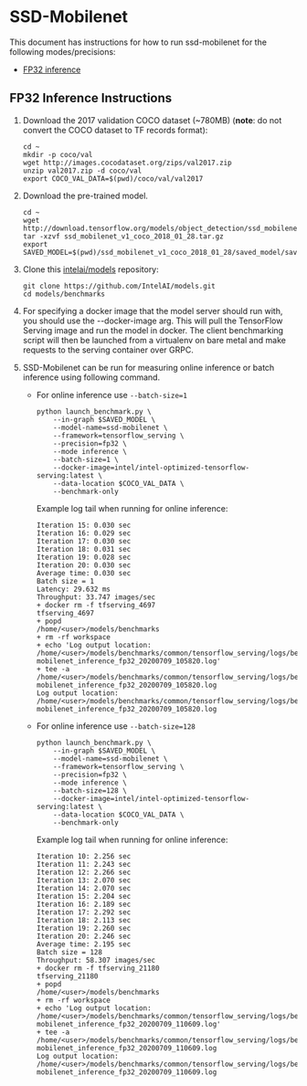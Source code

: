 # SSD-Mobilenet

This document has instructions for how to run ssd-mobilenet for the
following modes/precisions:
* [FP32 inference](#fp32-inference-instructions)

## FP32 Inference Instructions
1. Download the 2017 validation COCO dataset (~780MB) (**note**: do not convert the COCO dataset to TF records format):
   
   ```
   cd ~
   mkdir -p coco/val
   wget http://images.cocodataset.org/zips/val2017.zip
   unzip val2017.zip -d coco/val
   export COCO_VAL_DATA=$(pwd)/coco/val/val2017
   ```
2. Download the pre-trained model.
    ```
    cd ~
    wget http://download.tensorflow.org/models/object_detection/ssd_mobilenet_v1_coco_2018_01_28.tar.gz
    tar -xzvf ssd_mobilenet_v1_coco_2018_01_28.tar.gz
    export SAVED_MODEL=$(pwd)/ssd_mobilenet_v1_coco_2018_01_28/saved_model/saved_model.pb
    ```
3. Clone this [intelai/models](https://github.com/IntelAI/models)
repository:
    ```
    git clone https://github.com/IntelAI/models.git
    cd models/benchmarks
    ```
4. For specifying a docker image that the model server should run with, you should use the --docker-image arg. This will pull the TensorFlow Serving image and run the model in docker. The client benchmarking script will then be launched from a virtualenv on bare metal and make requests to the serving container over GRPC.

5. SSD-Mobilenet can be run for measuring online inference or batch inference using following command.
    * For online inference use `--batch-size=1` 
        ```
        python launch_benchmark.py \
            --in-graph $SAVED_MODEL \
            --model-name=ssd-mobilenet \
            --framework=tensorflow_serving \
            --precision=fp32 \
            --mode inference \
            --batch-size=1 \
            --docker-image=intel/intel-optimized-tensorflow-serving:latest \
            --data-location $COCO_VAL_DATA \
            --benchmark-only
        ```
        Example log tail when running for online inference:
        ```
        Iteration 15: 0.030 sec
        Iteration 16: 0.029 sec
        Iteration 17: 0.030 sec
        Iteration 18: 0.031 sec
        Iteration 19: 0.028 sec
        Iteration 20: 0.030 sec
        Average time: 0.030 sec
        Batch size = 1
        Latency: 29.632 ms
        Throughput: 33.747 images/sec
        + docker rm -f tfserving_4697
        tfserving_4697
        + popd
        /home/<user>/models/benchmarks
        + rm -rf workspace
        + echo 'Log output location: /home/<user>/models/benchmarks/common/tensorflow_serving/logs/benchmark_ssd-mobilenet_inference_fp32_20200709_105820.log'
        + tee -a /home/<user>/models/benchmarks/common/tensorflow_serving/logs/benchmark_ssd-mobilenet_inference_fp32_20200709_105820.log
        Log output location: /home/<user>/models/benchmarks/common/tensorflow_serving/logs/benchmark_ssd-mobilenet_inference_fp32_20200709_105820.log
        ```

    * For online inference use `--batch-size=128`
        ```
        python launch_benchmark.py \
            --in-graph $SAVED_MODEL \
            --model-name=ssd-mobilenet \
            --framework=tensorflow_serving \
            --precision=fp32 \
            --mode inference \
            --batch-size=128 \
            --docker-image=intel/intel-optimized-tensorflow-serving:latest \
            --data-location $COCO_VAL_DATA \
            --benchmark-only
        ```
        Example log tail when running for online inference:
        ```
        Iteration 10: 2.256 sec
        Iteration 11: 2.243 sec
        Iteration 12: 2.266 sec
        Iteration 13: 2.070 sec
        Iteration 14: 2.070 sec
        Iteration 15: 2.204 sec
        Iteration 16: 2.189 sec
        Iteration 17: 2.292 sec
        Iteration 18: 2.113 sec
        Iteration 19: 2.260 sec
        Iteration 20: 2.246 sec
        Average time: 2.195 sec
        Batch size = 128
        Throughput: 58.307 images/sec
        + docker rm -f tfserving_21180
        tfserving_21180
        + popd
        /home/<user>/models/benchmarks
        + rm -rf workspace
        + echo 'Log output location: /home/<user>/models/benchmarks/common/tensorflow_serving/logs/benchmark_ssd-mobilenet_inference_fp32_20200709_110609.log'
        + tee -a /home/<user>/models/benchmarks/common/tensorflow_serving/logs/benchmark_ssd-mobilenet_inference_fp32_20200709_110609.log
        Log output location: /home/<user>/models/benchmarks/common/tensorflow_serving/logs/benchmark_ssd-mobilenet_inference_fp32_20200709_110609.log
        ```
